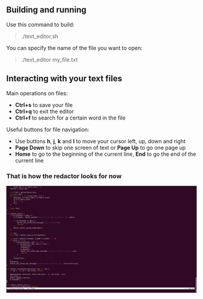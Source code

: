 ## Building and running

Use this command to build:

> ./text_editor.sh

You can specify the name of the file you want to open:

> ./text_editor my_file.txt

## Interacting with your text files

Main operations on files:
- __Ctrl+s__ to save your file
- __Ctrl+q__ to exit the editor
- __Ctrl+f__ to search for a certain word in the file

Useful buttons for file navigation:
 - Use buttons __h__, __j__, __k__ and __l__ to move your cursor left, up, down and right
 - __Page Down__ to skip one screen of text or __Page Up__ to go one page up
 - __Home__ to go to the beginning of the current line, __End__ to go the end of the current line

### That is how the redactor looks for now
![Example](images/example.jpg)
